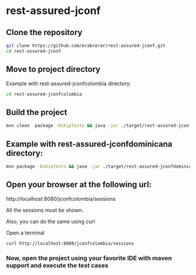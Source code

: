 # rest-assured-jconf

## Clone the repository
```bash 
git clone https://github.com/ecabrerar/rest-assured-jconf.git
cd rest-assured-jconf
```


## Move to project directory

Example with rest-assured-jconfcolombia directory:
```bash 
cd rest-assured-jconfcolombia
```


## Build the project
```bash 
mvn clean  package -DskipTests && java -jar ./target/rest-assured-jconfcolombia-thorntail.jar
```

## Example with rest-assured-jconfdominicana directory:
```bash 
mvn package -DskipTests && java -jar ./target/rest-assured-jconfdominicana-thorntail.jar
```

## Open your browser at the following url:
http://localhost:8080/jconfcolombia/sessions

All the sessions must be shown.


Also, you can do the same using curl

Open a terminal
```bash 
curl http://localhost:8080/jconfcolombia/sessions
```

### Now, open the project using your favorite IDE with maven support and execute the test cases
